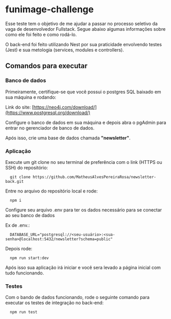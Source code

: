 # funimage-challenge

Esse teste tem o objetivo de me ajudar a passar no processo seletivo da vaga de desenvolvedor Fullstack. Segue abaixo algumas informações sobre como ele foi feito e como rodá-lo.

O back-end foi feito utilizando Nest por sua praticidade envolvendo testes (Jest) e sua metologia (services, modules e controllers).

## Comandos para executar

### Banco de dados

Primeiramente, certifique-se que você possui o postgres SQL baixado em sua máquina e rodando:

Link do site: [https://neo4j.com/download/](https://www.postgresql.org/download/)

Configure o banco de dados em sua máquina e depois abra o pgAdmin para entrar no gerenciador de banco de dados.

Após isso, crie uma base de dados chamada **"newsletter"**.

### Aplicação

Execute um git clone no seu terminal de preferência com o link (HTTPS ou SSH) do repositório:

```
  git clone https://github.com/MatheusAlvesPereiraRosa/newsletter-back.git
```

Entre no arquivo do repositório local e rode:

```
  npm i
```

Configure seu arquivo .env para ter os dados necessário para se conectar ao seu banco de dados

Ex de .env.:

```
  DATABASE_URL="postgresql://<seu-usuário>:<sua-senha>@localhost:5432/newsletter?schema=public"
```

Depois rode:

```
  npm run start:dev
```

Após isso sua aplicação irá iniciar e você sera levado a página inicial com tudo funcionando.

### Testes

Com o bando de dados funcionando, rode o seguinte comando para executar os testes de integração no back-end:

```
  npm run test
```
